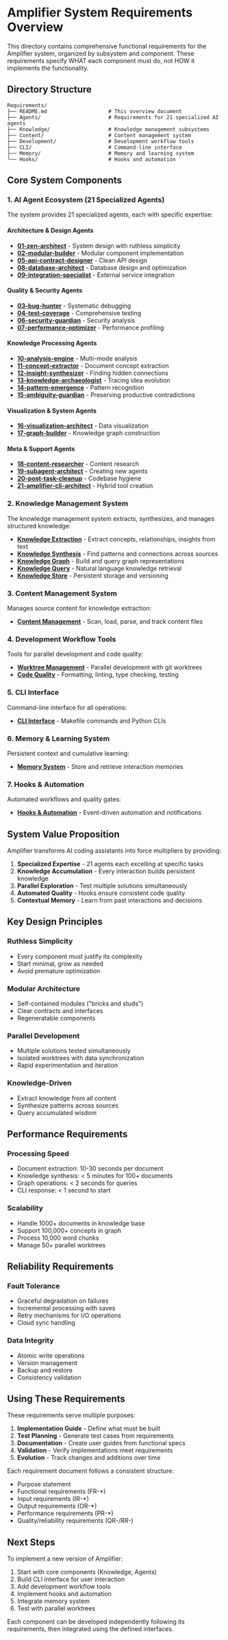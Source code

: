 # Amplifier System Requirements Overview

This directory contains comprehensive functional requirements for the Amplifier system, organized by subsystem and component. These requirements specify WHAT each component must do, not HOW it implements the functionality.

## Directory Structure

```
Requirements/
├── README.md                    # This overview document
├── Agents/                      # Requirements for 21 specialized AI agents
├── Knowledge/                   # Knowledge management subsystems
├── Content/                     # Content management system
├── Development/                 # Development workflow tools
├── CLI/                         # Command-line interface
├── Memory/                      # Memory and learning system
└── Hooks/                       # Hooks and automation
```

## Core System Components

### 1. AI Agent Ecosystem (21 Specialized Agents)

The system provides 21 specialized agents, each with specific expertise:

#### Architecture & Design Agents
- **[01-zen-architect](Agents/01-zen-architect-requirements.md)** - System design with ruthless simplicity
- **[02-modular-builder](Agents/02-modular-builder-requirements.md)** - Modular component implementation
- **[05-api-contract-designer](Agents/05-api-contract-designer-requirements.md)** - Clean API design
- **[08-database-architect](Agents/08-database-architect-requirements.md)** - Database design and optimization
- **[09-integration-specialist](Agents/09-integration-specialist-requirements.md)** - External service integration

#### Quality & Security Agents
- **[03-bug-hunter](Agents/03-bug-hunter-requirements.md)** - Systematic debugging
- **[04-test-coverage](Agents/04-test-coverage-requirements.md)** - Comprehensive testing
- **[06-security-guardian](Agents/06-security-guardian-requirements.md)** - Security analysis
- **[07-performance-optimizer](Agents/07-performance-optimizer-requirements.md)** - Performance profiling

#### Knowledge Processing Agents
- **[10-analysis-engine](Agents/10-analysis-engine-requirements.md)** - Multi-mode analysis
- **[11-concept-extractor](Agents/11-concept-extractor-requirements.md)** - Document concept extraction
- **[12-insight-synthesizer](Agents/12-insight-synthesizer-requirements.md)** - Finding hidden connections
- **[13-knowledge-archaeologist](Agents/13-knowledge-archaeologist-requirements.md)** - Tracing idea evolution
- **[14-pattern-emergence](Agents/14-pattern-emergence-requirements.md)** - Pattern recognition
- **[15-ambiguity-guardian](Agents/15-ambiguity-guardian-requirements.md)** - Preserving productive contradictions

#### Visualization & System Agents
- **[16-visualization-architect](Agents/16-visualization-architect-requirements.md)** - Data visualization
- **[17-graph-builder](Agents/17-graph-builder-requirements.md)** - Knowledge graph construction

#### Meta & Support Agents
- **[18-content-researcher](Agents/18-content-researcher-requirements.md)** - Content research
- **[19-subagent-architect](Agents/19-subagent-architect-requirements.md)** - Creating new agents
- **[20-post-task-cleanup](Agents/20-post-task-cleanup-requirements.md)** - Codebase hygiene
- **[21-amplifier-cli-architect](Agents/21-amplifier-cli-architect-requirements.md)** - Hybrid tool creation

### 2. Knowledge Management System

The knowledge management system extracts, synthesizes, and manages structured knowledge:

- **[Knowledge Extraction](Knowledge/01-knowledge-extraction-requirements.md)** - Extract concepts, relationships, insights from text
- **[Knowledge Synthesis](Knowledge/02-knowledge-synthesis-requirements.md)** - Find patterns and connections across sources
- **[Knowledge Graph](Knowledge/03-knowledge-graph-requirements.md)** - Build and query graph representations
- **[Knowledge Query](Knowledge/04-knowledge-query-requirements.md)** - Natural language knowledge retrieval
- **[Knowledge Store](Knowledge/05-knowledge-store-requirements.md)** - Persistent storage and versioning

### 3. Content Management System

Manages source content for knowledge extraction:

- **[Content Management](Content/01-content-management-requirements.md)** - Scan, load, parse, and track content files

### 4. Development Workflow Tools

Tools for parallel development and code quality:

- **[Worktree Management](Development/01-worktree-management-requirements.md)** - Parallel development with git worktrees
- **[Code Quality](Development/02-code-quality-requirements.md)** - Formatting, linting, type checking, testing

### 5. CLI Interface

Command-line interface for all operations:

- **[CLI Interface](CLI/01-cli-interface-requirements.md)** - Makefile commands and Python CLIs

### 6. Memory & Learning System

Persistent context and cumulative learning:

- **[Memory System](Memory/01-memory-system-requirements.md)** - Store and retrieve interaction memories

### 7. Hooks & Automation

Automated workflows and quality gates:

- **[Hooks & Automation](Hooks/01-hooks-automation-requirements.md)** - Event-driven automation and notifications

## System Value Proposition

Amplifier transforms AI coding assistants into force multipliers by providing:

1. **Specialized Expertise** - 21 agents each excelling at specific tasks
2. **Knowledge Accumulation** - Every interaction builds persistent knowledge
3. **Parallel Exploration** - Test multiple solutions simultaneously
4. **Automated Quality** - Hooks ensure consistent code quality
5. **Contextual Memory** - Learn from past interactions and decisions

## Key Design Principles

### Ruthless Simplicity
- Every component must justify its complexity
- Start minimal, grow as needed
- Avoid premature optimization

### Modular Architecture
- Self-contained modules ("bricks and studs")
- Clear contracts and interfaces
- Regeneratable components

### Parallel Development
- Multiple solutions tested simultaneously
- Isolated worktrees with data synchronization
- Rapid experimentation and iteration

### Knowledge-Driven
- Extract knowledge from all content
- Synthesize patterns across sources
- Query accumulated wisdom

## Performance Requirements

### Processing Speed
- Document extraction: 10-30 seconds per document
- Knowledge synthesis: < 5 minutes for 100+ documents
- Graph operations: < 2 seconds for queries
- CLI response: < 1 second to start

### Scalability
- Handle 1000+ documents in knowledge base
- Support 100,000+ concepts in graph
- Process 10,000 word chunks
- Manage 50+ parallel worktrees

## Reliability Requirements

### Fault Tolerance
- Graceful degradation on failures
- Incremental processing with saves
- Retry mechanisms for I/O operations
- Cloud sync handling

### Data Integrity
- Atomic write operations
- Version management
- Backup and restore
- Consistency validation

## Using These Requirements

These requirements serve multiple purposes:

1. **Implementation Guide** - Define what must be built
2. **Test Planning** - Generate test cases from requirements
3. **Documentation** - Create user guides from functional specs
4. **Validation** - Verify implementations meet requirements
5. **Evolution** - Track changes and additions over time

Each requirement document follows a consistent structure:
- Purpose statement
- Functional requirements (FR-*)
- Input requirements (IR-*)
- Output requirements (OR-*)
- Performance requirements (PR-*)
- Quality/reliability requirements (QR-*/RR-*)

## Next Steps

To implement a new version of Amplifier:

1. Start with core components (Knowledge, Agents)
2. Build CLI interface for user interaction
3. Add development workflow tools
4. Implement hooks and automation
5. Integrate memory system
6. Test with parallel worktrees

Each component can be developed independently following its requirements, then integrated using the defined interfaces.